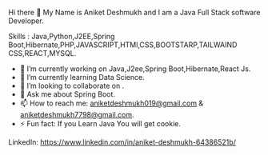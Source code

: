 Hi there 👋
    My Name is Aniket Deshmukh and I am a Java Full Stack software Developer.

Skills : Java,Python,J2EE,Spring Boot,Hibernate,PHP,JAVASCRIPT,HTMl,CSS,BOOTSTARP,TAILWAIND CSS,REACT,MYSQL.


- 🔭 I’m currently working on Java,J2ee,Spring Boot,Hibernate,React Js.
- 🌱 I’m currently learning Data Science.
- 👯 I’m looking to collaborate on .
- 💬 Ask me about Spring Boot.
- 📫 How to reach me: aniketdeshmukh019@gmail.com & aniketdeshmukh7798@gmail.com.
- ⚡ Fun fact: If you Learn Java You will get cookie.

LinkedIn: https://www.linkedin.com/in/aniket-deshmukh-64386521b/
